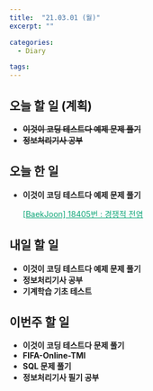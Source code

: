 ```yaml
---
title:  "21.03.01 (월)"
excerpt: ""

categories:
  - Diary

tags:
---
```


## 오늘 할 일 (계획)

- ~~**이것이 코딩 테스트다 예제 문제 풀기**~~
- **~~정보처리기사 공부~~**


## 오늘 한 일

- **이것이 코딩 테스트다 예제 문제 풀기**

  <a href="https://nam-ki-bok.github.io/baekjoon/Baek_18405/" style="color:#0FA678" target="_blank">[BaekJoon] 18405번 : 경쟁적 전염</a>

##  내일 할 일

- **이것이 코딩 테스트다 예제 문제 풀기**
- **정보처리기사 공부**
- **기계학습 기초 테스트**

## 이번주 할 일

- **이것이 코딩 테스트다 문제 풀기**
- **FIFA-Online-TMI**
- **SQL 문제 풀기**
- **정보처리기사 필기 공부**

<br>

